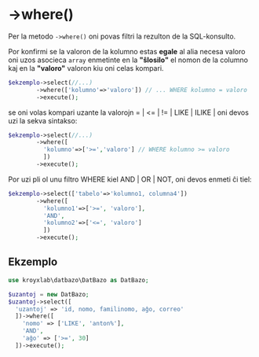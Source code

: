 # ->where()

Per la metodo `->where()` oni povas filtri la rezulton de la SQL-konsulto.

Por konfirmi se la valoron de la kolumno estas **egale** al alia necesa valoro oni uzos asocieca `array` enmetinte en la **"ŝlosilo"** el nomon de la columno kaj en la **"valoro"**  valoron kiu oni celas kompari.

```php
$ekzemplo->select(//...)
        ->where(['kolumno'=>'valoro']) // ... WHERE kolumno = valoro
        ->execute();
```

se oni volas kompari uzante la valorojn = | <= | != | LIKE | ILIKE | oni devos uzi la sekva sintakso:

```php
$ekzemplo->select(//...)
        ->where([
          'kolumno'=>['>=','valoro'] // WHERE kolumno >= valoro
          ])
        ->execute();
```

Por uzi pli ol unu filtro WHERE kiel AND | OR | NOT, oni devos enmeti ĉi tiel:

```php
$ekzemplo->select(['tabelo'=>'kolumno1, columna4'])
        ->where([
          'kolumno1'=>['>=', 'valoro'],
          'AND',
          'kolumno2'=>['<=', 'valoro']
          ])
        ->execute();
```

## Ekzemplo

```php
use kroyxlab\datbazo\DatBazo as DatBazo;

$uzantoj = new DatBazo;
$uzantoj->select([
  'uzantoj' => 'id, nomo, familinomo, aĝo, correo'
  ])->where([
    'nomo' => ['LIKE', 'anton%'],
    'AND',
    'aĝo' => ['>=', 30]
  ])->execute();
```
